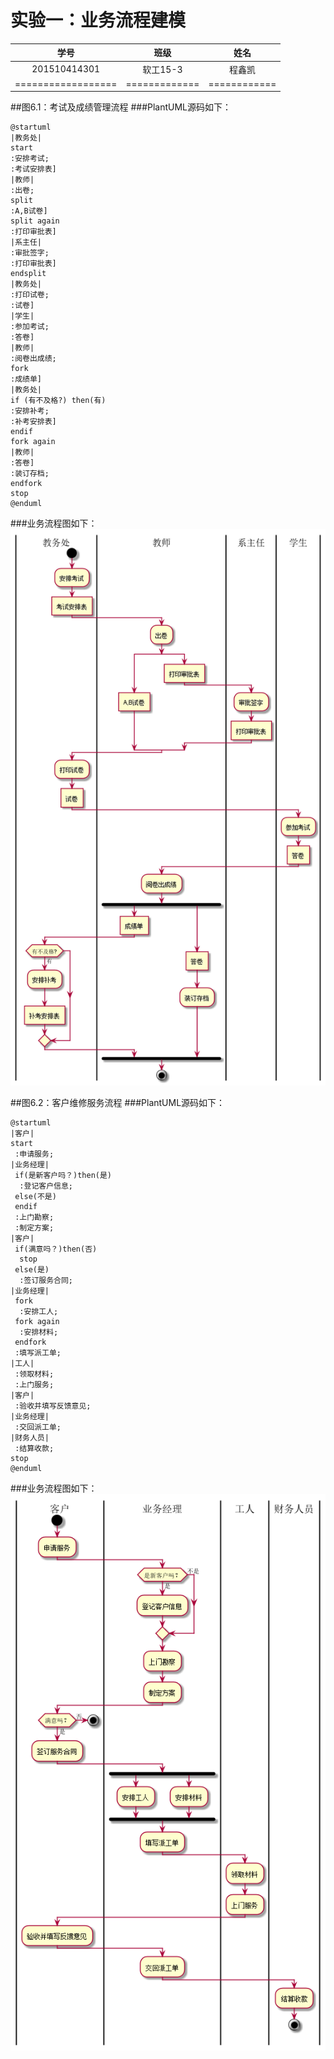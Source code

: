 # 实验一：业务流程建模


|        学号      |     班级    |    姓名    |
|:----------------:|:-----------:|:----------:|
|   201510414301   |    软工15-3 |    程鑫凯  | 
|==================|=============|============|

##图6.1：考试及成绩管理流程
###PlantUML源码如下：
```
@startuml
|教务处|
start
:安排考试;
:考试安排表]
|教师|
:出卷;
split
:A,B试卷]
split again
:打印审批表]
|系主任|
:审批签字;
:打印审批表]
endsplit
|教务处|
:打印试卷;
:试卷]
|学生|
:参加考试;
:答卷]
|教师|
:阅卷出成绩;
fork
:成绩单]
|教务处|
if (有不及格?) then(有)
:安排补考;
:补考安排表]
endif
fork again
|教师|
:答卷]
:装订存档;
endfork
stop
@enduml
```
###业务流程图如下：
![](firstDraw.png)

##图6.2：客户维修服务流程
###PlantUML源码如下：
```
@startuml
|客户|
start
 :申请服务;
|业务经理|
 if(是新客户吗？)then(是)
  :登记客户信息;
 else(不是)
 endif
 :上门勘察;
 :制定方案;
|客户|
 if(满意吗？)then(否)
  stop
 else(是)
  :签订服务合同;
|业务经理|
 fork
  :安排工人;
 fork again
  :安排材料;
 endfork
 :填写派工单;
|工人|
 :领取材料;
 :上门服务;
|客户|
 :验收并填写反馈意见;
|业务经理|
 :交回派工单;
|财务人员|
 :结算收款;
stop
@enduml
```
###业务流程图如下：
![](secondDraw.png)